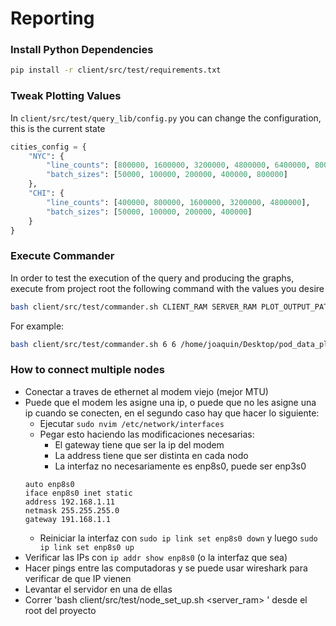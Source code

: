 # Reporting

### Install Python Dependencies
```bash
pip install -r client/src/test/requirements.txt
```

### Tweak Plotting Values
In ```client/src/test/query_lib/config.py``` you can change the configuration, this is the current state
```python
cities_config = {
    "NYC": {
        "line_counts": [800000, 1600000, 3200000, 4800000, 6400000, 8000000],
        "batch_sizes": [50000, 100000, 200000, 400000, 800000]
    },
    "CHI": {
        "line_counts": [400000, 800000, 1600000, 3200000, 4800000],
        "batch_sizes": [50000, 100000, 200000, 400000]
    }
}
```

### Execute Commander
In order to test the execution of the query and producing the graphs, execute from project root the following command with the values you desire
```bash
bash client/src/test/commander.sh CLIENT_RAM SERVER_RAM PLOT_OUTPUT_PATH IN_PATH OUTPUT_PATH ADDRESSES
```
For example:
```bash
bash client/src/test/commander.sh 6 6 /home/joaquin/Desktop/pod_data_plots/ /home/joaquin/Desktop/pod_data_sets/ /home/joaquin/Desktop/pod_data_outputs/ 127.0.0.1:5701
```

### How to connect multiple nodes
- Conectar a traves de ethernet al modem viejo (mejor MTU)
- Puede que el modem les asigne una ip, o puede que no les asigne una ip cuando se conecten, en el segundo caso hay que hacer lo siguiente:
    - Ejecutar ```sudo nvim /etc/network/interfaces```
    - Pegar esto haciendo las modificaciones necesarias:
        - El gateway tiene que ser la ip del modem
        - La address tiene que ser distinta en cada nodo
        - La interfaz no necesariamente es enp8s0, puede ser enp3s0
    ```
    auto enp8s0
    iface enp8s0 inet static
    address 192.168.1.11
    netmask 255.255.255.0
    gateway 191.168.1.1
    ```
    - Reiniciar la interfaz con ```sudo ip link set enp8s0 down``` y luego ```sudo ip link set enp8s0 up```
- Verificar las IPs con ```ip addr show enp8s0``` (o la interfaz que sea)
- Hacer pings entre las computadoras y se puede usar wireshark para verificar de que IP vienen
- Levantar el servidor en una de ellas
- Correr 'bash client/src/test/node_set_up.sh <server_ram> <interface>' desde el root del proyecto
